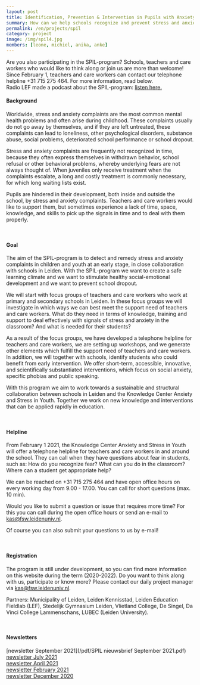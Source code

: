 ```yaml
---
layout: post
title: Identification, Prevention & Intervention in Pupils with Anxiety
summary: How can we help schools recognize and prevent stress and anxiety in the classroom and, together with schools, offer students the right support quickly? Join the SPIL-program!
permalink: /en/projects/spil
category: project
image: /img/spil4.jpg
members: [leone, michiel, anika, anke]
---
```



Are you also participating in the SPIL-program? Schools, teachers and care workers who would like to think along or join us are more than welcome! Since February 1, teachers and care workers can contact our telephone helpline +31 715 275 464. For more information, read below.
<br>
Radio LEF made a podcast about the SPIL-program: [listen here.](https://open.spotify.com/episode/1woeQZApsmgxbpQtfEQPGZ?si=iIYTHGOHTlGYJw-TEfYx5w)
<br> 

#### Background

Worldwide, stress and anxiety complaints are the most common mental health problems and often arise during childhood. These complaints usually do not go away by themselves, and if they are left untreated, these complaints can lead to loneliness, other psychological disorders, substance abuse, social problems, deteriorated school performance or school dropout.

Stress and anxiety complaints are frequently not recognized in time, because they often express themselves in withdrawn behavior, school refusal or other behavioral problems, whereby underlying fears are not always thought of. When juveniles only receive treatment when the complaints escalate, a long and costly treatment is commonly necessary, for which long waiting lists exist.

Pupils are hindered in their development, both inside and outside the school, by stress and anxiety complaints. Teachers and care workers would like to support them, but sometimes experience a lack of time, space, knowledge, and skills to pick up the signals in time and to deal with them properly.

<br>

#### Goal

The aim of the SPIL-program is to detect and remedy stress and anxiety complaints in children and youth at an early stage, in close collaboration with schools in Leiden. With the SPIL-program we want to create a safe learning climate and we want to stimulate healthy social-emotional development and we want to prevent school dropout.

We will start with focus groups of teachers and care workers who work at primary and secondary schools in Leiden. In these focus groups we will investigate in which ways we can best meet the support need of teachers and care workers. What do they need in terms of knowledge, training and support to deal effectively with signals of stress and anxiety in the classroom? And what is needed for their students?

As a result of the focus groups, we have developed a telephone helpline for teachers and care workers, we are setting up workshops, and we generate other elements which fulfill the support need of teachers and care workers. In addition, we will together with schools, identify students who could benefit from early intervention. We offer short-term, accessible, innovative, and scientifically substantiated interventions, which focus on social anxiety, specific phobias and public speaking.

With this program we aim to work towards a sustainable and structural collaboration between schools in Leiden and the Knowledge Center Anxiety and Stress in Youth. Together we work on new knowledge and interventions that can be applied rapidly in education.

<br>

#### Helpline

From February 1 2021, the Knowledge Center Anxiety and Stress in Youth will offer a telephone helpline for teachers and care workers in and around the school. They can call when they have questions about fear in students, such as: How do you recognize fear? What can you do in the classroom? Where can a student get appropriate help?

We can be reached on +31 715 275 464 and have open office hours on every working day from 9.00 - 17.00. You can call for short questions (max. 10 min).

Would you like to submit a question or issue that requires more time? For this you can call during the open office hours or send an e-mail to kas@fsw.leidenuniv.nl.

Of course you can also submit your questions to us by e-mail!

<br>

#### Registration

The program is still under development, so you can find more information on this website during the term (2020-2022). Do you want to think along with us, participate or know more? Please contact our daily project manager via kas@fsw.leidenuniv.nl.

Partners: Municipality of Leiden, Leiden Kennisstad, Leiden Education Fieldlab (LEF), Stedelijk Gymnasium Leiden, Vlietland College, De Singel, Da Vinci College Lammenschans, LUBEC (Leiden University).

<br>

#### Newsletters
[newsletter September 2021](/pdf/SPIL nieuwsbrief September 2021.pdf)
<br>
[newsletter July 2021](/pdf/SPIL-nieuwsbrief-jul2021.pdf)
<br>
[newsletter April 2021](/pdf/SPIL-nieuwsbrief-apr2021.pdf)
<br>
[newsletter February 2021](/pdf/SPIL-nieuwsbrief-feb2021.pdf)
<br>
[newsletter December 2020](/pdf/SPIL-nieuwsbrief-dec2020.pdf)
